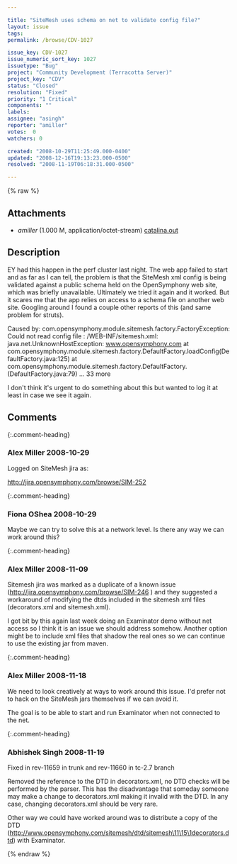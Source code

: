 ```yaml
---

title: "SiteMesh uses schema on net to validate config file?"
layout: issue
tags: 
permalink: /browse/CDV-1027

issue_key: CDV-1027
issue_numeric_sort_key: 1027
issuetype: "Bug"
project: "Community Development (Terracotta Server)"
project_key: "CDV"
status: "Closed"
resolution: "Fixed"
priority: "1 Critical"
components: ""
labels: 
assignee: "asingh"
reporter: "amiller"
votes:  0
watchers: 0

created: "2008-10-29T11:25:49.000-0400"
updated: "2008-12-16T19:13:23.000-0500"
resolved: "2008-11-19T06:18:31.000-0500"

---
```




{% raw %}


## Attachments
  
* <em>amiller</em> (1.000 M, application/octet-stream) [catalina.out](/attachments/CDV/CDV-1027/catalina.out)
  



## Description

<div markdown="1" class="description">

EY had this happen in the perf cluster last night.  The web app failed to start and as far as I can tell, the problem is that the SiteMesh xml config is being validated against a public schema held on the OpenSymphony web site, which was briefly unavailable.  Ultimately we tried it again and it worked.  But it scares me that the app relies on access to a schema file on another web site.  Googling around I found a couple other reports of this (and same problem for struts).  

Caused by: com.opensymphony.module.sitemesh.factory.FactoryException: Could not read config file : /WEB-INF/sitemesh.xml: java.net.UnknownHostException: www.opensymphony.com
       at com.opensymphony.module.sitemesh.factory.DefaultFactory.loadConfig(DefaultFactory.java:125) 
       at com.opensymphony.module.sitemesh.factory.DefaultFactory.<init>(DefaultFactory.java:79) 
       ... 33 more

I don't think it's urgent to do something about this but wanted to log it at least in case we see it again.


</div>

## Comments


{:.comment-heading}
### **Alex Miller** <span class="date">2008-10-29</span>

<div markdown="1" class="comment">

Logged on SiteMesh jira as:

http://jira.opensymphony.com/browse/SIM-252



</div>


{:.comment-heading}
### **Fiona OShea** <span class="date">2008-10-29</span>

<div markdown="1" class="comment">

Maybe we can try to solve this at a network level.
Is there any way we can work around this?

</div>


{:.comment-heading}
### **Alex Miller** <span class="date">2008-11-09</span>

<div markdown="1" class="comment">

Sitemesh jira was marked as a duplicate of a known issue (http://jira.opensymphony.com/browse/SIM-246 ) and they suggested a workaround of modifying the dtds included in the sitemesh xml files (decorators.xml and sitemesh.xml).  

I got bit by this again last week doing an Examinator demo without net access so I think it is an issue we should address somehow.  Another option might be to include xml files that shadow the real ones so we can continue to use the existing jar from maven.

</div>


{:.comment-heading}
### **Alex Miller** <span class="date">2008-11-18</span>

<div markdown="1" class="comment">

We need to look creatively at ways to work around this issue.  I'd prefer not to hack on the SiteMesh jars themselves if we can avoid it.  

The goal is to be able to start and run Examinator when not connected to the net.

</div>


{:.comment-heading}
### **Abhishek Singh** <span class="date">2008-11-19</span>

<div markdown="1" class="comment">

Fixed in rev-11659 in trunk and rev-11660 in tc-2.7 branch

Removed the reference to the DTD in decorators.xml, no DTD checks will be performed by the parser.
This has the disadvantage that someday someone may make a change to decorators.xml making it invalid with the DTD. In any case, changing decorators.xml should be very rare.

Other way we could have worked around was to distribute a copy of the DTD (http://www.opensymphony.com/sitemesh/dtd/sitemesh\11\15\1decorators.dtd) with Examinator. 



</div>



{% endraw %}
